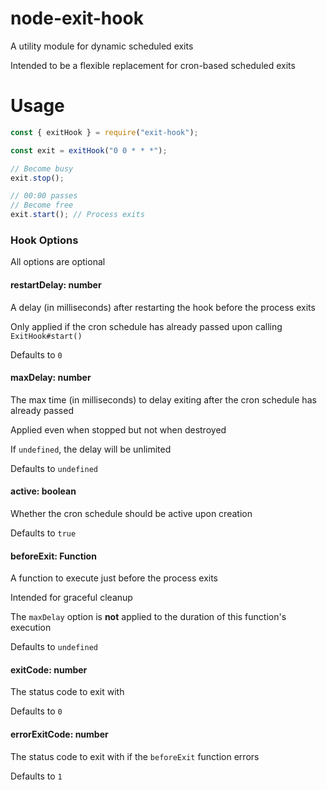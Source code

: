 # node-exit-hook
A utility module for dynamic scheduled exits

Intended to be a flexible replacement for cron-based scheduled exits

# Usage

```js
const { exitHook } = require("exit-hook");

const exit = exitHook("0 0 * * *");

// Become busy
exit.stop();

// 00:00 passes
// Become free
exit.start(); // Process exits
```

### Hook Options
All options are optional

#### restartDelay: number
A delay (in milliseconds) after restarting the hook before the process exits

Only applied if the cron schedule has already passed upon calling `ExitHook#start()`

Defaults to `0`

#### maxDelay: number
The max time (in milliseconds) to delay exiting after the cron schedule has already passed

Applied even when stopped but not when destroyed

If `undefined`, the delay will be unlimited

Defaults to `undefined`

#### active: boolean
Whether the cron schedule should be active upon creation

Defaults to `true`

#### beforeExit: Function
A function to execute just before the process exits

Intended for graceful cleanup

The `maxDelay` option is **not** applied to the duration of this function's execution

Defaults to `undefined`

#### exitCode: number
The status code to exit with

Defaults to `0`

#### errorExitCode: number
The status code to exit with if the `beforeExit` function errors

Defaults to `1`
